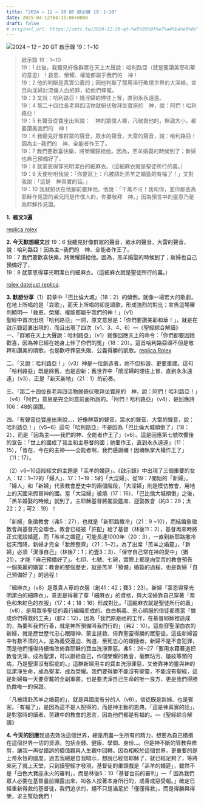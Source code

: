 ```yaml
---
title: "2024 – 12 – 20 QT 啟示錄 19：1~10"
date: 2025-04-12T04:15:06+0800
draft: false
# original_url: https://cmtc.tw/2024-12-20-qt-%e5%95%9f%e7%a4%ba%e9%8c%84-19%ef%bc%9a110-2
---
```


![2024 – 12 – 20 QT 啟示錄 19：1~10](/images/qt.jpg  "2024 – 12 – 20 QT 啟示錄 19：1~10")

> 啟示錄 19：1~10  
> 19：1 此後，我聽見好像群眾在天上大聲說：哈利路亞（就是要讚美耶和華的意思）！救恩、榮耀、權能都屬乎我們的　神！  
> 19：2 他的判斷是真實公義的；因他判斷了那用淫行敗壞世界的大淫婦，並且向淫婦討流僕人血的罪，給他們伸冤。  
> 19：3 又說：哈利路亞！燒淫婦的煙往上冒，直到永永遠遠。  
> 19：4 那二十四位長老與四活物就俯伏敬拜坐寶座的　神，說：阿們！哈利路亞！  
> 19：5 有聲音從寶座出來說：　神的眾僕人哪，凡敬畏他的，無論大小，都要讚美我們的　神！  
> 19：6 我聽見好像群眾的聲音，眾水的聲音，大雷的聲音，說：哈利路亞！因為主─我們的　神、全能者作王了。  
> 19：7 我們要歡喜快樂，將榮耀歸給他。因為，羔羊婚娶的時候到了；新婦也自己預備好了，  
> 19：8 就蒙恩得穿光明潔白的細麻衣。（這細麻衣就是聖徒所行的義。）  
> 19：9 天使吩咐我說：「你要寫上：凡被請赴羔羊之婚筵的有福了！」又對我說：「這是　神真實的話。」  
> 19：10 我就俯伏在他腳前要拜他。他說：「千萬不可！我和你，並你那些為耶穌作見證的弟兄同是作僕人的，你要敬拜　神。」因為預言中的靈意乃是為耶穌作見證。

**1.  經文3遍**

[replica rolex](https://www.daytonareplica.com)

**2. 今天默想經文**啟 19：6 我聽見好像群眾的聲音，眾水的聲音，大雷的聲音，說：哈利路亞！因為主─我們的　神、全能者作王了。  
19：7 我們要歡喜快樂，將榮耀歸給他。因為，羔羊婚娶的時候到了；新婦也自己預備好了，  
19：8 就蒙恩得穿光明潔白的細麻衣。（這細麻衣就是聖徒所行的義。）

[rolex datejust replica](https://datejustreplica.com).

**3. 默想分享**（1）前章中「巴比倫大城」（18：2）的傾倒，就像一場宏大的歌劇，在地上所唱的是「哀歌」，而天上所唱的卻是頌歌，形成強烈的對比；宣告這場審判顯明—「救恩、榮耀、權能都屬乎我們的神！」（v1）  
聖經中首次出現「哈利路亞」一詞，原文意思是：「你們要讚美耶和華！」，就是在啟示錄這裏出現的，而且出現了四次（v1、3、4、6）—《聖經綜合解讀》  
一、「群眾在天上大聲說：哈利路亞」（v1）就像回應天上的命令：「你們都要因她歡喜，因為神已經在她身上伸了你們的冤」（18：20）。這首哈利路亞頌不但是敬拜和讚美的頌歌，也是歡呼罪惡失敗、公義得勝的凱歌。[replica Rolex](https://www.peteswatches.co.uk/category/rolex/)

二、「又說：哈利路亞！」（v3）神是一位創造者，祂不但拆毀、更要重建。這句「哈利路亞」既是除舊，也是迎新；舊世界中「燒淫婦的煙往上冒，直到永永遠遠」（v3），正是「新天新地」（21：1）的前奏。

三、「那二十四位長老與四活物就俯伏敬拜坐寶座的　神，說：阿們！哈利路亞！」（v4）「阿們」意思是完全同意前面所說的。「阿們！哈利路亞」（v4），是回應詩106：48的頌讚。

四、「有聲音從寶座出來說…，好像群眾的聲音，眾水的聲音，大雷的聲音，說：哈利路亞！」（v5~6）這句「哈利路亞」不是因為「巴比倫大城傾倒了」（18：2），而是「因為主——我們的神、全能者作王了」（v6）。這是回應第七號吹響後的宣告：「世上的國成了我主和主基督的國；祂要作王，直到永永遠遠」（11：15），「昔在、今在的主神——全能者啊，我們感謝禰！因禰執掌大權作王了」（11：17）。

（2）v6~10這段經文的主題是「羔羊的婚筵」。《啟示錄》中出現了三個重要的女人：12：1~17的「婦人」、17：1~19：5的「大淫婦」、從19：7開始的「新婦」。「婦人」和「新婦」代表教會歷史中的兩個階段，「大淫婦」則是模仿教會，用地上的天國來假冒神的國。當「大淫婦」被燒（17：16）、「巴比倫大城傾倒」之後，「羔羊婚娶的時候」就到了。主耶穌基督將擺設筵席、迎娶教會（約3：29；太22：2；可2：19）！

「新婦」象徵教會（弗5：27），也就是「新耶路撒冷」（21：9 ~10），而結婚象徵教會與基督完全聯合。教會已經被「許配」給了基督（林後11：2），基督再來時將正式擺設婚筵，而「羔羊之婚筵」可能長達1000年（20：3），一直到新耶路撒冷從天而降，新婦才完全「妝飾整齊」（21：1~2）。為了出席「羔羊之婚筵」，「新婦」必須「潔淨自己」（林後7：1；約壹3：3）、「保守自己常在神的愛中」（猶21），才能「自己預備好了」。七印、七號、七碗，實際上都是向受苦的教會預告一個美麗的婚宴：教會的整個歷史，就是羔羊「預備」婚筵的過程，也是新婦「自己預備好了」的過程！

「細麻衣」（v8）是尊貴人穿的衣服（創41：42；賽3：23）。新婦「蒙恩得穿光明潔白的細麻衣」，意思是得著了穿「細麻衣」的資格，與大淫婦靠自己穿著「紫色和朱紅色的衣服」（17：4；18：16）形成對比。「這細麻衣就是聖徒所行的義」（v8），是用眾多聖徒的義行編織而成的。白白稱義、忠心順服的信徒都應當「做成你們得救的工夫」（腓2：12），因為「我們原是祂的工作，在基督耶穌裡造成的，為要叫我們行善，就是神所預備叫我們行的」（弗2：10）。這些穿聖潔白衣的新婦，就是歷世歷代忠心跟隨神、蒙主拯救、倚靠聖靈得勝的眾聖徒。這些新婦當中有數不清的人，是為義受逼迫、殉道、至死忠心的跟隨者。新婦不是不會犯罪，而是他們懂得持續悔改倚靠耶穌的寶血洗淨罪惡。弗5：26~27「要用水藉著道把教會洗淨，成為聖潔，可以獻給自己，作個榮耀的教會，毫無玷污、皺紋等類的病，乃是聖潔沒有瑕疵的。」這群新婦用主的寶血洗淨罪惡，又倚靠神的靈與神的話潔淨生命，成為聖潔、成為榮耀。我們要得勝不能沒有聖靈，不能沒有聖經，這是新婦每一天要穿戴的全副軍裝，也是要洗淨自己生命的唯一良方，更是我們得勝仇敵唯一的保證。

「凡被請赴羔羊之婚筵的」，就是與國度有分的人（v9），信徒既是新婦、也是賓客。「有福了」，是因為這不是人配得的，而是神主動的恩典。「這是神真實的話」，是對當時的讀者、苦難中的教會的恩言，因為他們都是有福的。—《聖經綜合解讀》

**4. 今天的回應**我過去效法這個世界，總是用盡一生所有的精力，想要為自己積攢在這個世界一切的資源，包括金錢、健康、學問、身份…。但是神不斷的管教與修剪，讓我一再從錯誤的價值觀與人生觀中回轉。因為相較於這個世界，更重要的是上帝永恆的國度。過去我總是自我暗示，想說已經信耶穌了，就已經足夠了，等將來死了就上天堂。只到讀聖經才發現，基督徒的重頭戲是「羔羊的婚筵」，雖然不是「白色大寶座永火的審判」，而是林後5：10「基督台前的審判」—「 因為我們眾人必要在基督臺前顯露出來，叫各人按著本身所行的，或善或惡受報。」確定已經重新得救的基督徒，我們追求的，絕不只是滿足於「僅僅得救」，而是得勝與得榮，求主幫助我們！